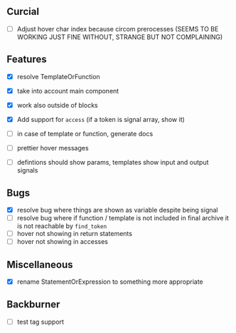 ## Curcial
- [ ] Adjust hover char index because circom prerocesses (SEEMS TO BE WORKING JUST FINE WITHOUT, STRANGE BUT NOT COMPLAINING)

## Features
- [x] resolve TemplateOrFunction
- [x] take into account main component
- [x] work also outside of blocks
- [x] Add support for `access` (if a token is signal array, show it)
- [ ] in case of template or function, generate docs
- [ ] prettier hover messages

- [ ] defintions should show params, templates show input and output signals

## Bugs
- [x] resolve bug where things are shown as variable despite being signal
- [ ] resolve bug where if function / template is not included in final archive it is not reachable by `find_token`
- [ ] hover not showing in return statements
- [ ] hover not showing in accesses

## Miscellaneous
- [x] rename StatementOrExpression to something more appropriate

## Backburner
- [ ] test tag support
